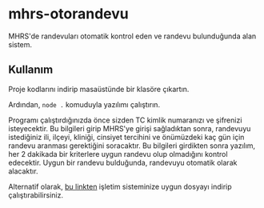 # mhrs-otorandevu
MHRS'de randevuları otomatik kontrol eden ve randevu bulunduğunda alan sistem.

## Kullanım

Proje kodlarını indirip masaüstünde bir klasöre çıkartın.

Ardından, `node .` komuduyla yazılımı çalıştırın.

Programı çalıştırdığınızda önce sizden TC kimlik numaranızı ve şifrenizi isteyecektir. Bu bilgileri girip MHRS'ye girişi sağladıktan sonra, randevuyu istediğiniz ili, ilçeyi, kliniği, cinsiyet tercihini ve önümüzdeki kaç gün için randevu aranması gerektiğini soracaktır. Bu bilgileri girdikten sonra yazılım, her 2 dakikada bir kriterlere uygun randevu olup olmadığını kontrol edecektir. Uygun bir randevu bulduğunda, randevuyu otomatik olarak alacaktır.

Alternatif olarak, [bu linkten](https://github.com/cgnkota/mhrs-otorandevu/releases/tag/v1.0) işletim sisteminize uygun dosyayı indirip çalıştırabilirsiniz. 
